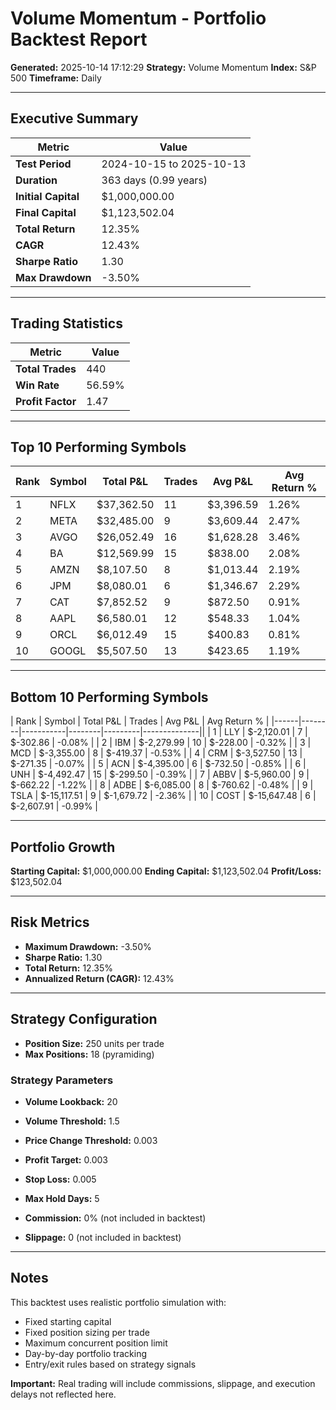 # Volume Momentum - Portfolio Backtest Report

**Generated:** 2025-10-14 17:12:29
**Strategy:** Volume Momentum
**Index:** S&P 500
**Timeframe:** Daily

---

## Executive Summary

| Metric | Value |
|--------|-------|
| **Test Period** | 2024-10-15 to 2025-10-13 |
| **Duration** | 363 days (0.99 years) |
| **Initial Capital** | $1,000,000.00 |
| **Final Capital** | $1,123,502.04 |
| **Total Return** | 12.35% |
| **CAGR** | 12.43% |
| **Sharpe Ratio** | 1.30 |
| **Max Drawdown** | -3.50% |

---

## Trading Statistics

| Metric | Value |
|--------|-------|
| **Total Trades** | 440 |
| **Win Rate** | 56.59% |
| **Profit Factor** | 1.47 |

---

## Top 10 Performing Symbols

| Rank | Symbol | Total P&L | Trades | Avg P&L | Avg Return % |
|------|--------|-----------|--------|---------|--------------|
| 1 | NFLX | $37,362.50 | 11 | $3,396.59 | 1.26% |
| 2 | META | $32,485.00 | 9 | $3,609.44 | 2.47% |
| 3 | AVGO | $26,052.49 | 16 | $1,628.28 | 3.46% |
| 4 | BA | $12,569.99 | 15 | $838.00 | 2.08% |
| 5 | AMZN | $8,107.50 | 8 | $1,013.44 | 2.19% |
| 6 | JPM | $8,080.01 | 6 | $1,346.67 | 2.29% |
| 7 | CAT | $7,852.52 | 9 | $872.50 | 0.91% |
| 8 | AAPL | $6,580.01 | 12 | $548.33 | 1.04% |
| 9 | ORCL | $6,012.49 | 15 | $400.83 | 0.81% |
| 10 | GOOGL | $5,507.50 | 13 | $423.65 | 1.19% |

---

## Bottom 10 Performing Symbols

| Rank | Symbol | Total P&L | Trades | Avg P&L | Avg Return % |
|------|--------|-----------|--------|---------|--------------||
| 1 | LLY | $-2,120.01 | 7 | $-302.86 | -0.08% |
| 2 | IBM | $-2,279.99 | 10 | $-228.00 | -0.32% |
| 3 | MCD | $-3,355.00 | 8 | $-419.37 | -0.53% |
| 4 | CRM | $-3,527.50 | 13 | $-271.35 | -0.07% |
| 5 | ACN | $-4,395.00 | 6 | $-732.50 | -0.85% |
| 6 | UNH | $-4,492.47 | 15 | $-299.50 | -0.39% |
| 7 | ABBV | $-5,960.00 | 9 | $-662.22 | -1.22% |
| 8 | ADBE | $-6,085.00 | 8 | $-760.62 | -0.48% |
| 9 | TSLA | $-15,117.51 | 9 | $-1,679.72 | -2.36% |
| 10 | COST | $-15,647.48 | 6 | $-2,607.91 | -0.99% |

---

## Portfolio Growth

**Starting Capital:** $1,000,000.00
**Ending Capital:** $1,123,502.04
**Profit/Loss:** $123,502.04

---

## Risk Metrics

- **Maximum Drawdown:** -3.50%
- **Sharpe Ratio:** 1.30
- **Total Return:** 12.35%
- **Annualized Return (CAGR):** 12.43%

---

## Strategy Configuration

- **Position Size:** 250 units per trade
- **Max Positions:** 18 (pyramiding)

### Strategy Parameters

- **Volume Lookback:** 20
- **Volume Threshold:** 1.5
- **Price Change Threshold:** 0.003
- **Profit Target:** 0.003
- **Stop Loss:** 0.005
- **Max Hold Days:** 5

- **Commission:** 0% (not included in backtest)
- **Slippage:** 0 (not included in backtest)

---

## Notes

This backtest uses realistic portfolio simulation with:
- Fixed starting capital
- Fixed position sizing per trade
- Maximum concurrent position limit
- Day-by-day portfolio tracking
- Entry/exit rules based on strategy signals

**Important:** Real trading will include commissions, slippage, and execution delays not reflected here.
